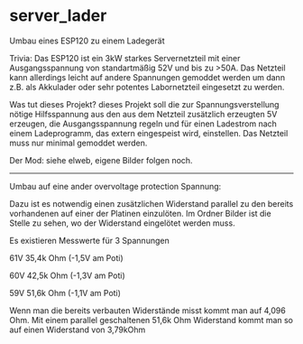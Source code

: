 server_lader
============

Umbau eines ESP120 zu einem Ladegerät

Trivia:
Das ESP120 ist ein 3kW starkes Servernetzteil mit einer Ausgangsspannung von
standartmäßig 52V und bis zu >50A. Das Netzteil kann allerdings leicht auf
andere Spannungen gemoddet werden um dann z.B. als Akkulader oder sehr potentes
Labornetzteil eingesetzt zu werden.


Was tut dieses Projekt?
dieses Projekt soll die zur Spannungsverstellung nötige Hilfsspannung aus den
aus dem Netzteil zusätzlich erzeugten 5V erzeugen, die Ausgangsspannung regeln
und für einen Ladestrom nach einem Ladeprogramm, das extern eingespeist wird,
einstellen. Das Netzteil muss nur minimal gemoddet werden.


Der Mod:
siehe elweb, eigene Bilder folgen noch.

-------------------------------------------------------------------

Umbau auf eine ander overvoltage protection Spannung:

 Dazu ist es notwendig einen zusätzlichen Widerstand parallel zu den bereits vorhandenen
 auf einer der Platinen einzulöten.
 Im Ordner Bilder ist die Stelle zu sehen, wo der Widerstand eingelötet werden muss. 
 
 Es existieren Messwerte für 3 Spannungen
 
 61V 35,4k Ohm (-1,5V am Poti)
 
 60V 42,5k Ohm (-1,3V am Poti)
 
 59V 51,6k Ohm (-1,1V am Poti)
 
 Wenn man die bereits verbauten Widerstände misst kommt man auf 4,096 Ohm.
 Mit einem parallel geschaltenen 51,6k Ohm Widerstand kommt man so auf einen Widerstand von 3,79kOhm
 
 
 
